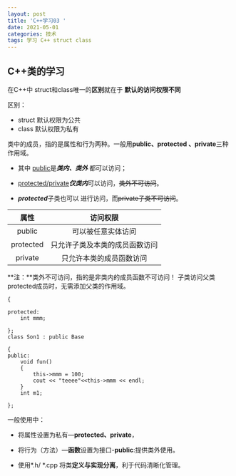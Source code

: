 ```yaml
---
layout: post
title: 'C++学习03 '
date: 2021-05-01
categories: 技术
tags: 学习 C++ struct class
---
```



## C++类的学习

在C++中 struct和class唯一的**区别**就在于 **默认的访问权限不同**

区别：

* struct 默认权限为公共
* class   默认权限为私有

类中的成员，指的是属性和行为两种。一般用**public、protected 、private**三种作用域。

- 其中 <u>public</u>是***类内、类外*** 都可以访问；

- <u>protected/private</u>***仅类内***可以访问，~~类外不可访问~~。

- ***protected***子类也可以 进行访问，而~~private子类不可访问~~。


|   属性    |            访问权限            |
| :-------: | :----------------------------: |
|  public   |       可以被任意实体访问       |
| protected | 只允许子类及本类的成员函数访问 |
|  private  |    只允许本类的成员函数访问    |

**注：**类外不可访问，指的是非类内的成员函数不可访问！
子类访问父类protected成员时，无需添加父类的作用域。

``` class Base
{
  
protected:
    int mmm;

};
class Son1 : public Base

{
public:
    void fun()
    {
        this->mmm = 100;
        cout << "teeee"<<this->mmm << endl;
    }
    int m1;

};

```


一般使用中：

- 将属性设置为私有—**protected、private**，

- 将行为（方法）—**函数**设置为接口-**public**:提供类外使用。

- 使用*.h/ *.cpp 将类**定义与实现分离**，利于代码清晰化管理。

